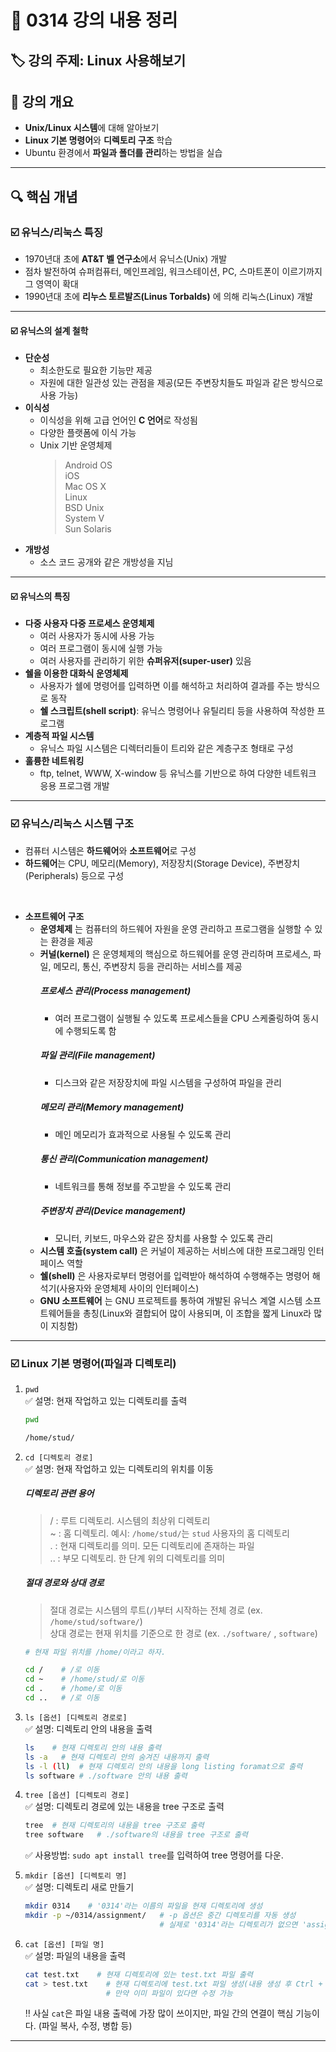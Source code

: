 # 📖 0314 강의 내용 정리

## 🏷️ 강의 주제: Linux 사용해보기

## 📌 강의 개요
- **Unix/Linux 시스템**에 대해 알아보기
- **Linux 기본 명령어**와 **디렉토리 구조** 학습
- Ubuntu 환경에서 **파일과 폴더를 관리**하는 방법을 실습

---

## 🔍 핵심 개념

### ☑️ 유닉스/리눅스 특징

- 1970년대 초에 **AT&T 벨 연구소**에서 유닉스(Unix) 개발
- 점차 발전하여 슈퍼컴퓨터, 메인프레임, 워크스테이션, PC, 스마트폰이 이르기까지 그 영역이 확대
- 1990년대 초에 **리누스 토르발즈(Linus Torbalds)** 에 의해 리눅스(Linux) 개발

---

#### ☑️ 유닉스의 설계 철학

- **단순성**
  - 최소한도로 필요한 기능만 제공
  - 자원에 대한 일관성 있는 관점을 제공(모든 주변장치들도 파일과 같은 방식으로 사용 가능)
- **이식성**
  - 이식성을 위해 고급 언어인 **C 언어**로 작성됨
  - 다양한 플랫폼에 이식 가능
  - Unix 기반 운영체제
    > Android OS<br>
    > iOS<br>
    > Mac OS X<br>
    > Linux<br>
    > BSD Unix<br>
    > System V<br>
    > Sun Solaris<br>
- **개방성**
  - 소스 코드 공개와 같은 개방성을 지님

---

#### ☑️ 유닉스의 특징

- **다중 사용자 다중 프로세스 운영체제**
  - 여러 사용자가 동시에 사용 가능
  - 여러 프로그램이 동시에 실행 가능
  - 여러 사용자를 관리하기 위한 **슈퍼유저(super-user)** 있음
- **쉘을 이용한 대화식 운영체제**
  - 사용자가 쉘에 명령어를 입력하면 이를 해석하고 처리하여 결과를 주는 방식으로 동작
  - **쉘 스크립트(shell script)**: 유닉스 명령어나 유틸리티 등을 사용하여 작성한 프로그램
- **계층적 파일 시스템**
  - 유닉스 파일 시스템은 디렉터리들이 트리와 같은 계층구조 형태로 구성
- **훌륭한 네트워킹**
  - ftp, telnet, WWW, X-window 등 유닉스를 기반으로 하여 다양한 네트워크 응용 프로그램 개발

---

### ☑️ 유닉스/리눅스 시스템 구조
- 컴퓨터 시스템은 **하드웨어**와 **소프트웨어**로 구성
- **하드웨어**는 CPU, 메모리(Memory), 저장장치(Storage Device), 주변장치(Peripherals) 등으로 구성

<br>

- **소프트웨어 구조**
  - **운영체제** 는 컴퓨터의 하드웨어 자원을 운영 관리하고 프로그램을 실행할 수 있는 환경을 제공<br>
  - **커널(kernel)** 은 운영체제의 핵심으로 하드웨어를 운영 관리하며 프로세스, 파일, 메모리, 통신, 주변장치 등을 관리하는 서비스를 제공
    ##### 프로세스 관리(Process management)
    - 여러 프로그램이 실행될 수 있도록 프로세스들을 CPU 스케줄링하여 동시에 수행되도록 함
    ##### 파일 관리(File management)
    - 디스크와 같은 저장장치에 파일 시스템을 구성하여 파일을 관리
    ##### 메모리 관리(Memory management)
    - 메인 메모리가 효과적으로 사용될 수 있도록 관리
    ##### 통신 관리(Communication management)
    - 네트워크를 통해 정보를 주고받을 수 있도록 관리
    ##### 주변장치 관리(Device management)
    - 모니터, 키보드, 마우스와 같은 장치를 사용할 수 있도록 관리
  - **시스템 호출(system call)** 은 커널이 제공하는 서비스에 대한 프로그래밍 인터페이스 역할
  - **쉘(shell)** 은 사용자로부터 명령어를 입력받아 해석하여 수행해주는 명령어 해석기(사용자와 운영체제 사이의 인터페이스)
  - **GNU 소프트웨어** 는 GNU 프로젝트를 통하여 개발된 유닉스 계열 시스템 소프트웨어들을 총칭(Linux와 결합되어 많이 사용되며, 이 조합을 짧게 Linux라 많이 지칭함)

---

### ☑️ Linux 기본 명령어(파일과 디렉토리)
1. ```pwd```<br>
✅ 설명: 현재 작업하고 있는 디렉토리를 출력<br>
    ```bash
    pwd

    /home/stud/
    ```
2. ```cd [디렉토리 경로]```<br>
✅ 설명: 현재 작업하고 있는 디렉토리의 위치를 이동<br>
    ##### 디렉토리 관련 용어
    > / : 루트 디렉토리. 시스템의 최상위 디렉토리<br>
    ~ : 홈 디렉토리. 예시: ```/home/stud/```는 ```stud``` 사용자의 홈 디렉토리<br>
    . : 현재 디렉토리를 의미. 모든 디렉토리에 존재하는 파일<br>
    .. : 부모 디렉토리. 한 단계 위의 디렉토리를 의미
    
    ##### 절대 경로와 상대 경로
    > 절대 경로는 시스템의 루트(```/```)부터 시작하는 전체 경로 (ex. ```/home/stud/software/```)<br>
    상대 경로는 현재 위치를 기준으로 한 경로 (ex. ```./software/``` , ```software```)

    ```bash
    # 현재 파일 위치를 /home/이라고 하자.
    
    cd /    # /로 이동
    cd ~    # /home/stud/로 이동
    cd .    # /home/로 이동
    cd ..   # /로 이동
    ```
3. ```ls [옵션] [디렉토리 경로로]```<br>
✅ 설명: 디렉토리 안의 내용을 출력
    ```bash
    ls    # 현재 디렉토리 안의 내용 출력
    ls -a   # 현재 디렉토리 안의 숨겨진 내용까지 출력
    ls -l (ll)  # 현재 디렉토리 안의 내용을 long listing foramat으로 출력
    ls software # ./software 안의 내용 출력
    ```
4. ```tree [옵션] [디렉토리 경로]```<br>
✅ 설명: 디렉토리 경로에 있는 내용을 tree 구조로 출력<br>
    ```bash
    tree  # 현재 디렉토리의 내용을 tree 구조로 출력
    tree software   # ./software의 내용을 tree 구조로 출력
    ```
    ✅ 사용방법: ```sudo apt install tree```를 입력하여 tree 명령어를 다운.
5. ```mkdir [옵션] [디렉토리 명]```<br>
✅ 설명: 디렉토리 새로 만들기
    ```bash
    mkdir 0314    # '0314'라는 이름의 파일을 현재 디렉토리에 생성
    mkdir -p ~/0314/assignment/   # -p 옵션은 중간 디렉토리를 자동 생성
                                  # 실제로 '0314'라는 디렉토리가 없으면 'assignment'와 함께 생성
    ```
6. ```cat [옵션] [파일 명]```<br>
✅ 설명: 파일의 내용을 출력
    ```bash
    cat test.txt    # 현재 디렉토리에 있는 test.txt 파일 출력
    cat > test.txt    # 현재 디렉토리에 test.txt 파일 생성(내용 생성 후 Ctrl + D로 종료)
                      # 만약 이미 파일이 있다면 수정 가능
    ```
    ‼️ 사실 ```cat```은 파일 내용 출력에 가장 많이 쓰이지만, 파일 간의 연결이 핵심 기능이다. (파일 복사, 수정, 병합 등)
---
